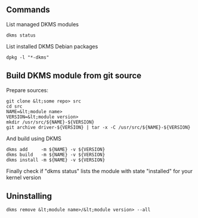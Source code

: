 ## Commands

List managed DKMS modules

    dkms status
    
List installed DKMS Debian packages

    dpkg -l "*-dkms"

## Build DKMS module from git source

Prepare sources:

    git clone &lt;some repo> src
    cd src
    NAME=&lt;module name>
    VERSION=&lt;module version>
    mkdir /usr/src/${NAME}-${VERSION}
    git archive driver-${VERSION} | tar -x -C /usr/src/${NAME}-${VERSION}

And build using DKMS

    dkms add     -m ${NAME} -v ${VERSION}
    dkms build   -m ${NAME} -v ${VERSION}
    dkms install -m ${NAME} -v ${VERSION}

Finally check if "dkms status" lists the module with state "installed" for your kernel version

## Uninstalling

    dkms remove &lt;module name>/&lt;module version> --all
